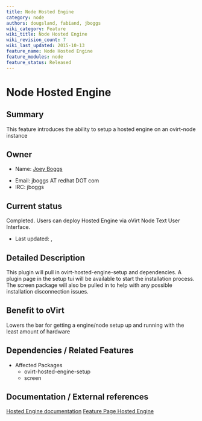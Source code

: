 ```yaml
---
title: Node Hosted Engine
category: node
authors: dougsland, fabiand, jboggs
wiki_category: Feature
wiki_title: Node Hosted Engine
wiki_revision_count: 7
wiki_last_updated: 2015-10-13
feature_name: Node Hosted Engine
feature_modules: node
feature_status: Released
---
```


# Node Hosted Engine

## Summary

This feature introduces the ability to setup a hosted engine on an ovirt-node instance

## Owner

*   Name: [ Joey Boggs](User:jboggs)

<!-- -->

*   Email: jboggs AT redhat DOT com
*   IRC: jboggs

## Current status

Completed. Users can deploy Hosted Engine via oVirt Node Text User Interface.

*   Last updated: ,

## Detailed Description

This plugin will pull in ovirt-hosted-engine-setup and dependencies. A plugin page in the setup tui will be available to start the installation process. The screen package will also be pulled in to help with any possible installation disconnection issues.

## Benefit to oVirt

Lowers the bar for getting a engine/node setup up and running with the least amount of hardware

## Dependencies / Related Features

*   Affected Packages
    -   ovirt-hosted-engine-setup
    -   screen

## Documentation / External references

[Hosted Engine documentation](http://documentation-devel.engineering.redhat.com/site/documentation/en-US/Red_Hat_Enterprise_Virtualization/3.5-Beta/html-single/Installation_Guide/index.html#chap-The_Self-Hosted_Engine) [Feature Page Hosted Engine](/develop/release-management/features/engine/self-hosted-engine/)

